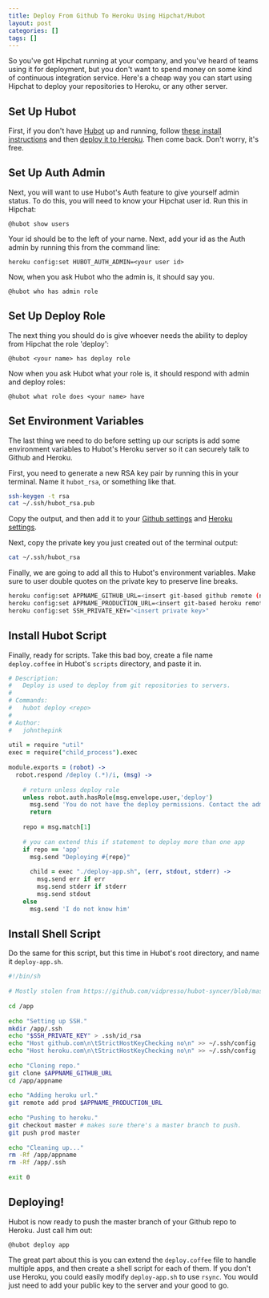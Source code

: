 ```yaml
---
title: Deploy From Github To Heroku Using Hipchat/Hubot
layout: post
categories: []
tags: []
---
```


So you've got Hipchat running at your company, and you've heard of teams using it for deployment, but you don't want to spend money on some kind of continuous integration service. Here's a cheap way you can start using Hipchat to deploy your repositories to Heroku, or any other server.

## Set Up Hubot

First, if you don't have [Hubot](https://hubot.github.com/) up and running, follow [these install instructions](https://github.com/github/hubot/tree/master/docs) and then [deploy it to Heroku](https://github.com/github/hubot/blob/master/docs/deploying/heroku.md). Then come back. Don't worry, it's free.

## Set Up Auth Admin

Next, you will want to use Hubot's Auth feature to give yourself admin status. To do this, you will need to know your Hipchat user id. Run this in Hipchat:

~~~
@hubot show users
~~~

Your id should be to the left of your name. Next, add your id as the Auth admin by running this from the command line:

~~~
heroku config:set HUBOT_AUTH_ADMIN=<your user id>
~~~

Now, when you ask Hubot who the admin is, it should say you.

~~~
@hubot who has admin role
~~~

## Set Up Deploy Role

The next thing you should do is give whoever needs the ability to deploy from Hipchat the role 'deploy':

~~~
@hubot <your name> has deploy role
~~~

Now when you ask Hubot what your role is, it should respond with admin and deploy roles:

~~~
@hubot what role does <your name> have
~~~

## Set Environment Variables

The last thing we need to do before setting up our scripts is add some environment variables to Hubot's Heroku server so it can securely talk to Github and Heroku.

First, you need to generate a new RSA key pair by running this in your terminal. Name it `hubot_rsa`, or something like that.

~~~bash
ssh-keygen -t rsa
cat ~/.ssh/hubot_rsa.pub
~~~

Copy the output, and then add it to your [Github settings](https://github.com/settings/ssh) and [Heroku settings](https://dashboard-next.heroku.com/account).

Next, copy the private key you just created out of the terminal output:

~~~bash
cat ~/.ssh/hubot_rsa
~~~

Finally, we are going to add all this to Hubot's environment variables. Make sure to user double quotes on the private key to preserve line breaks.

~~~bash
heroku config:set APPNAME_GITHUB_URL=<insert git-based github remote (not https)>
heroku config:set APPNAME_PRODUCTION_URL=<insert git-based heroku remote>
heroku config:set SSH_PRIVATE_KEY="<insert private key>"
~~~


## Install Hubot Script

Finally, ready for scripts. Take this bad boy, create a file name `deploy.coffee` in Hubot's `scripts` directory, and paste it in.

~~~coffeescript
# Description:
#   Deploy is used to deploy from git repositories to servers.
#
# Commands:
#   hubot deploy <repo>
#
# Author:
#   johnthepink
 
util = require "util"
exec = require("child_process").exec
 
module.exports = (robot) ->
  robot.respond /deploy (.*)/i, (msg) ->
 
    # return unless deploy role
    unless robot.auth.hasRole(msg.envelope.user,'deploy')
      msg.send 'You do not have the deploy permissions. Contact the admin.'
      return
 
    repo = msg.match[1]
 
    # you can extend this if statement to deploy more than one app
    if repo == 'app'
      msg.send "Deploying #{repo}"
 
      child = exec "./deploy-app.sh", (err, stdout, stderr) ->
        msg.send err if err
        msg.send stderr if stderr
        msg.send stdout
    else
      msg.send 'I do not know him'
~~~

## Install Shell Script

Do the same for this script, but this time in Hubot's root directory, and name it `deploy-app.sh`.

~~~bash
#!/bin/sh
 
# Mostly stolen from https://github.com/vidpresso/hubot-syncer/blob/master/pullpushprod.sh
 
cd /app
 
echo "Setting up SSH."
mkdir /app/.ssh
echo "$SSH_PRIVATE_KEY" > .ssh/id_rsa
echo "Host github.com\n\tStrictHostKeyChecking no\n" >> ~/.ssh/config
echo "Host heroku.com\n\tStrictHostKeyChecking no\n" >> ~/.ssh/config
 
echo "Cloning repo."
git clone $APPNAME_GITHUB_URL
cd /app/appname
 
echo "Adding heroku url."
git remote add prod $APPNAME_PRODUCTION_URL
 
echo "Pushing to heroku."
git checkout master # makes sure there's a master branch to push.
git push prod master
 
echo "Cleaning up..."
rm -Rf /app/appname
rm -Rf /app/.ssh
 
exit 0
~~~

## Deploying!

Hubot is now ready to push the master branch of your Github repo to Heroku. Just call him out:

~~~
@hubot deploy app
~~~

The great part about this is you can extend the `deploy.coffee` file to handle multiple apps, and then create a shell script for each of them. If you don't use Heroku, you could easily modify `deploy-app.sh` to use `rsync`. You would just need to add your public key to the server and your good to go.